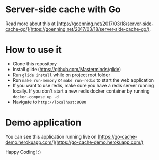 # Server-side cache with Go

Read more about this at [https://goenning.net/2017/03/18/server-side-cache-go/](https://goenning.net/2017/03/18/server-side-cache-go/).

# How to use it

- Clone this repository
- Install glide (https://github.com/Masterminds/glide)
- Run `glide install` while on project root folder
- Run `make run-memory` or `make run-redis` to start the web application
- If you want to use redis, make sure you have a redis server running locally. If you don't start a new redis docker container by running `docker-compose up -d`
- Navigate to `http://localhost:8080`

# Demo application

You can see this application running live on [https://go-cache-demo.herokuapp.com/](https://go-cache-demo.herokuapp.com/)

Happy Coding! :)